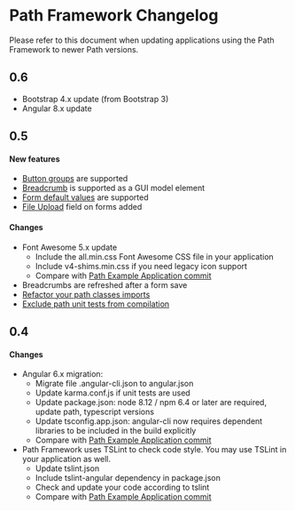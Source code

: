 # Path Framework Changelog

Please refer to this document when updating applications using the Path Framework to newer Path versions.

## 0.6
* Bootstrap 4.x update (from Bootstrap 3)
* Angular 8.x update

## 0.5

#### New features
* [Button groups](https://github.com/innovad/path#button-groups) are supported 
* [Breadcrumb](https://github.com/innovad/path#breadcrumb) is supported as a GUI model element
* [Form default values](https://github.com/innovad/path#form-default-values) are supported
* [File Upload](https://github.com/innovad/path#file-upload) field on forms added

#### Changes
* Font Awesome 5.x update
    * Include the all.min.css Font Awesome CSS file in your application
    * Include v4-shims.min.css if you need legacy icon support
    * Compare with [Path Example Application commit](https://github.com/innovad/path-example/commit/d6b7f1ab3ceabbaf03ad55b76dabef41a54112f8) 
* Breadcrumbs are refreshed after a form save
* [Refactor your path classes imports](https://github.com/innovad/path-example/commit/7c0bfecdb3104d45cbdb88eee2c8af966bd24ed8) 
* [Exclude path unit tests from compilation](https://github.com/innovad/path-example/commit/7c0bc439785088efc7ea88b3860b46b22e427e22) 

## 0.4

#### Changes
* Angular 6.x migration: 
    * Migrate file .angular-cli.json to angular.json
    * Update karma.conf.js if unit tests are used 
    * Update package.json: node 8.12 / npm 6.4 or later are required, update path, typescript versions 
    * Update tsconfig.app.json: angular-cli now requires dependent libraries to be included in the build explicitly    
    * Compare with [Path Example Application commit](https://github.com/innovad/path-example/commit/b1b3bf7ca1584276cd55815ce955eb9c56e241e7)
* Path Framework uses TSLint to check code style. You may use TSLint in your application as well.
    * Update tslint.json
    * Include tslint-angular dependency in package.json
    * Check and update your code according to tslint
    * Compare with [Path Example Application commit](https://github.com/innovad/path-example/commit/24e9ad96d9e678fa353051d00d1b4d2e92e08757) 
